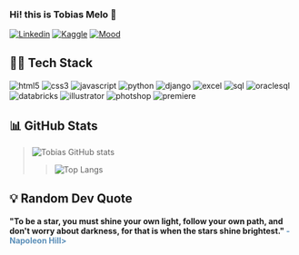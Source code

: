 ### Hi! this is Tobias Melo 🤙

[![Linkedin](https://img.shields.io/badge/LinkedIn-0077B5?style=for-the-badge&logo=linkedin&logoColor=white)](https://www.linkedin.com/in/tobias-melow/)
[![Kaggle](https://img.shields.io/badge/Kaggle-20BEFF?style=for-the-badge&logo=Kaggle&logoColor=white)](https://www.kaggle.com/tobiasmelo)
[![Mood](https://img.shields.io/badge/Steam-000000?style=for-the-badge&logo=steam&logoColor=white)](https://steamcommunity.com/profiles/76561198447721093/)

## 👨‍💻 Tech Stack
<div style="display: inline_block">
<img align="center" alt="html5" src="https://img.shields.io/badge/HTML5-E34F26?style=for-the-badge&logo=html5&logoColor=white">
<img align="center" alt="css3" src="https://img.shields.io/badge/CSS3-1572B6?style=for-the-badge&logo=css3&logoColor=white">
<img align="center" alt="javascript" src="https://img.shields.io/badge/JavaScript-F7DF1E?style=for-the-badge&logo=javascript&logoColor=black">
<img align="center" alt="python" src="https://img.shields.io/badge/Python-14354C?style=for-the-badge&logo=python&logoColor=white">
<img align="center" alt="django" src="https://img.shields.io/badge/Django-092E20?style=for-the-badge&logo=django&logoColor=white">
<img align="center" alt="excel" src="https://img.shields.io/badge/Microsoft_Excel-217346?style=for-the-badge&logo=microsoft-excel&logoColor=white">
<img align="center" alt="sql" src="https://img.shields.io/badge/Microsoft_SQL_Server-CC2927?style=for-the-badge&logo=microsoft-sql-server&logoColor=white">
<img align="center" alt="oraclesql" src="https://img.shields.io/badge/Oracle-F80000?style=for-the-badge&logo=oracle&logoColor=black">
<img align="center" alt="databricks" src="https://img.shields.io/badge/Databricks-FF3621?style=for-the-badge&logo=Databricks&logoColor=white">
<img align="center" alt="illustrator" src="https://img.shields.io/badge/Adobe%20Illustrator-FF9A00?style=for-the-badge&logo=adobe%20illustrator&logoColor=white">
<img align="center" alt="photshop" src="https://img.shields.io/badge/Adobe%20Photoshop-31A8FF?style=for-the-badge&logo=Adobe%20Photoshop&logoColor=black">
<img align="center" alt="premiere" src="https://img.shields.io/badge/Adobe%20Premiere%20Pro-9999FF?style=for-the-badge&logo=Adobe%20Premiere%20Pro&logoColor=white">

</div>

## 📊 GitHub Stats


> ![Tobias GitHub stats](https://github-readme-stats.vercel.app/api?username=tobias-melo&show_icons=true&theme=dark)
>>![Top Langs](https://github-readme-stats.vercel.app/api/top-langs/?username=tobias-melo&theme=dark&layout=donut)


## 💡 Random Dev Quote

<h4>"To be a star, you must shine your own light, follow your own path, and don't worry about darkness, for that is when the stars shine brightest."<span style="color: #5B8FB9;"> - Napoleon Hill></span></h4>
